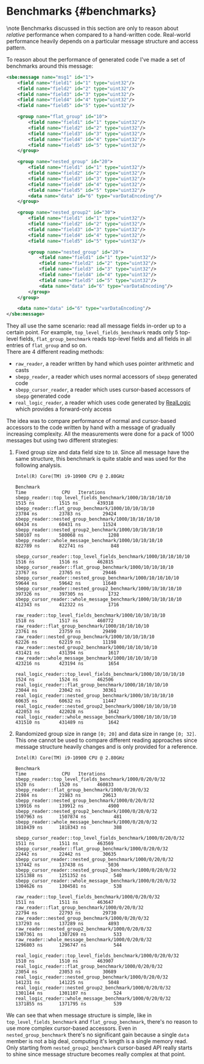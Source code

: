 # Benchmarks {#benchmarks}

\note Benchmarks discussed in this section are only to reason about *relative*
performance when compared to a hand-written code. Real-world performance heavily
depends on a particular message structure and access pattern.

To reason about the performance of generated code I've made a set of benchmarks
around this message:

```xml
<sbe:message name="msg1" id="1">
    <field name="field1" id="1" type="uint32"/>
    <field name="field2" id="2" type="uint32"/>
    <field name="field3" id="3" type="uint32"/>
    <field name="field4" id="4" type="uint32"/>
    <field name="field5" id="5" type="uint32"/>

    <group name="flat_group" id="10">
        <field name="field1" id="1" type="uint32"/>
        <field name="field2" id="2" type="uint32"/>
        <field name="field3" id="3" type="uint32"/>
        <field name="field4" id="4" type="uint32"/>
        <field name="field5" id="5" type="uint32"/>
    </group>

    <group name="nested_group" id="20">
        <field name="field1" id="1" type="uint32"/>
        <field name="field2" id="2" type="uint32"/>
        <field name="field3" id="3" type="uint32"/>
        <field name="field4" id="4" type="uint32"/>
        <field name="field5" id="5" type="uint32"/>
        <data name="data" id="6" type="varDataEncoding"/>
    </group>

    <group name="nested_group2" id="30">
        <field name="field1" id="1" type="uint32"/>
        <field name="field2" id="2" type="uint32"/>
        <field name="field3" id="3" type="uint32"/>
        <field name="field4" id="4" type="uint32"/>
        <field name="field5" id="5" type="uint32"/>

        <group name="nested_group" id="20">
            <field name="field1" id="1" type="uint32"/>
            <field name="field2" id="2" type="uint32"/>
            <field name="field3" id="3" type="uint32"/>
            <field name="field4" id="4" type="uint32"/>
            <field name="field5" id="5" type="uint32"/>
            <data name="data" id="6" type="varDataEncoding"/>
        </group>
    </group>

    <data name="data" id="6" type="varDataEncoding"/>
</sbe:message>
```

They all use the same scenario: read all message fields in-order up to a certain
point. For example, `top_level_fields_benchmark` reads only 5 top-level fields,
`flat_group_benchmark` reads top-level fields and all fields in all entries of
`flat_group` and so on.  
There are 4 different reading methods:
- `raw_reader`, a reader written by hand which uses pointer arithmetic and
casts
- `sbepp_reader`, a reader which uses normal accessors of `sbepp` generated code
- `sbepp_cursor_reader`, a reader which uses cursor-based accessors of `sbepp`
generated code
- `real_logic_reader`, a reader which uses code generated by
[RealLogic](https://github.com/real-logic/simple-binary-encoding) which provides
a forward-only access

The idea was to compare performance of normal and cursor-based accessors to the
code written by hand with a message of gradually increasing complexity. All the
measurements were done for a pack of 1000 messages but using two different
strategies:

1. Fixed group size and data field size to `10`. Since all message have the same
structure, this benchmark is quite stable and was used for the following
analysis.

    ```
    Intel(R) Core(TM) i9-10900 CPU @ 2.80GHz

    Benchmark                                                                 Time             CPU   Iterations
    sbepp_reader::top_level_fields_benchmark/1000/10/10/10/10              1515 ns         1515 ns       439318
    sbepp_reader::flat_group_benchmark/1000/10/10/10/10                   23784 ns        23783 ns        29424
    sbepp_reader::nested_group_benchmark/1000/10/10/10/10                 60434 ns        60431 ns        11524
    sbepp_reader::nested_group2_benchmark/1000/10/10/10/10               580107 ns       580068 ns         1208
    sbepp_reader::whole_message_benchmark/1000/10/10/10/10               822789 ns       822741 ns          848

    sbepp_cursor_reader::top_level_fields_benchmark/1000/10/10/10/10       1516 ns         1516 ns       462815
    sbepp_cursor_reader::flat_group_benchmark/1000/10/10/10/10            23767 ns        23765 ns        29446
    sbepp_cursor_reader::nested_group_benchmark/1000/10/10/10/10          59644 ns        59642 ns        11640
    sbepp_cursor_reader::nested_group2_benchmark/1000/10/10/10/10        397326 ns       397305 ns         1732
    sbepp_cursor_reader::whole_message_benchmark/1000/10/10/10/10        412343 ns       412322 ns         1716

    raw_reader::top_level_fields_benchmark/1000/10/10/10/10                1518 ns         1517 ns       460772
    raw_reader::flat_group_benchmark/1000/10/10/10/10                     23761 ns        23759 ns        29490
    raw_reader::nested_group_benchmark/1000/10/10/10/10                   62226 ns        62219 ns        11198
    raw_reader::nested_group2_benchmark/1000/10/10/10/10                 431421 ns       431394 ns         1617
    raw_reader::whole_message_benchmark/1000/10/10/10/10                 423216 ns       423194 ns         1654

    real_logic_reader::top_level_fields_benchmark/1000/10/10/10/10         1524 ns         1524 ns       462506
    real_logic_reader::flat_group_benchmark/1000/10/10/10/10              23044 ns        23042 ns        30361
    real_logic_reader::nested_group_benchmark/1000/10/10/10/10            60635 ns        60632 ns        11447
    real_logic_reader::nested_group2_benchmark/1000/10/10/10/10          422053 ns       422028 ns         1642
    real_logic_reader::whole_message_benchmark/1000/10/10/10/10          431510 ns       431489 ns         1642
    ```

2. Randomized group size in range `[0; 20]` and data size in range `[0; 32]`.
This one cannot be used to compare different reading approaches since message
structure heavily changes and is only provided for a reference.

    ```
    Intel(R) Core(TM) i9-10900 CPU @ 2.80GHz

    Benchmark                                                                 Time             CPU   Iterations
    sbepp_reader::top_level_fields_benchmark/1000/0/20/0/32                1520 ns         1520 ns       460833
    sbepp_reader::flat_group_benchmark/1000/0/20/0/32                     21984 ns        21983 ns        29613
    sbepp_reader::nested_group_benchmark/1000/0/20/0/32                  139916 ns       139912 ns         4900
    sbepp_reader::nested_group2_benchmark/1000/0/20/0/32                1507963 ns      1507874 ns          481
    sbepp_reader::whole_message_benchmark/1000/0/20/0/32                1818439 ns      1818343 ns          388

    sbepp_cursor_reader::top_level_fields_benchmark/1000/0/20/0/32         1511 ns         1511 ns       463569
    sbepp_cursor_reader::flat_group_benchmark/1000/0/20/0/32              22442 ns        22442 ns        30635
    sbepp_cursor_reader::nested_group_benchmark/1000/0/20/0/32           137442 ns       137438 ns         5036
    sbepp_cursor_reader::nested_group2_benchmark/1000/0/20/0/32         1251388 ns      1251352 ns          540
    sbepp_cursor_reader::whole_message_benchmark/1000/0/20/0/32         1304626 ns      1304581 ns          538

    raw_reader::top_level_fields_benchmark/1000/0/20/0/32                  1511 ns         1511 ns       463647
    raw_reader::flat_group_benchmark/1000/0/20/0/32                       22794 ns        22793 ns        29730
    raw_reader::nested_group_benchmark/1000/0/20/0/32                    137293 ns       137289 ns         4893
    raw_reader::nested_group2_benchmark/1000/0/20/0/32                  1307361 ns      1307269 ns          533
    raw_reader::whole_message_benchmark/1000/0/20/0/32                  1296803 ns      1296747 ns          544

    real_logic_reader::top_level_fields_benchmark/1000/0/20/0/32           1510 ns         1510 ns       463907
    real_logic_reader::flat_group_benchmark/1000/0/20/0/32                23054 ns        23053 ns        30689
    real_logic_reader::nested_group_benchmark/1000/0/20/0/32             141231 ns       141225 ns         5048
    real_logic_reader::nested_group2_benchmark/1000/0/20/0/32           1301144 ns      1301107 ns          524
    real_logic_reader::whole_message_benchmark/1000/0/20/0/32           1371855 ns      1371795 ns          539
    ```

We can see that when message structure is simple, like in
`top_level_fields_benchmark` and `flat_group_benchmark`, there's no reason to
use more complex cursor-based accessors. Even in `nested_group_benchmark`
there's no significant gain because a single `data` member is not a big deal,
computing it's length is a single memory read. Only starting from
`nested_group2_benchmark` cursor-based API really starts to shine since message
structure becomes really complex at that point.